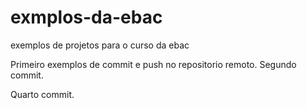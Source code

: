 # exmplos-da-ebac
exemplos de projetos para o curso da ebac 

Primeiro exemplos de commit e push no repositorio remoto.
Segundo commit.

Quarto commit.
